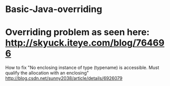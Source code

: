 # Basic-Java-overriding
# Overriding problem as seen here: http://skyuck.iteye.com/blog/764696
 How to fix "No enclosing instance of type (typename) is accessible.
  Must qualify the allocation with an enclosing"
  http://blog.csdn.net/sunny2038/article/details/6926079
